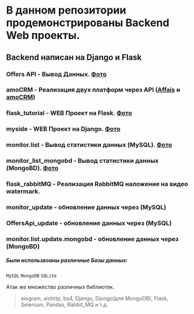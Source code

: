 В данном репозитории продемонстрированы Backend Web проекты.
========================

Backend написан на Django и Flask
-----------------------------------

### Offers API - Вывод Данных. [Фото](https://github.com/Alberts1995/backendWeb/blob/main/OffersAPI/image.png)
### amoCRM - Реализация двух платформ через API ([Affais](https://api.affise.com/docs3.1/) и [amoCRM](https://www.amocrm.ru/developers/content/crm_platform/platform-abilities))
### flask_tutorial - WEB Проект на Flask. [Фото](https://github.com/Alberts1995/backendWeb/blob/main/flask_tutorial/image.png)
### myside - WEB Проект на Django. [Фото](https://github.com/Alberts1995/backendWeb/blob/main/myside/image.png)
### monitor.list - Вывод статистики данных (MySQL). [Фото](https://github.com/Alberts1995/backendWeb/blob/main/monitor.list/image.png)
### monitor_list_mongobd - Вывод статистики данных (MongoBD). [Фото](https://github.com/Alberts1995/backendWeb/blob/main/monitor.list/image.png)
### flask_rabbitMQ - Реализация RabbitMQ наложение на видео watermark.
### monitor_update - обновление данных через (MySQL)
### OffersApi_update - обновление данных через (MySQL)
### monitor.list.update.mongobd - обновление данных через (MongoBD)
##### Были использвоаны различные Базы данных:
`MySQL`  `MongoDB`  `SQLite`

Атак же множество различных библиотек.
> aiogram, aiohttp, bs4, Django, Djongo(для MongoDB), Flask, Selenium, Pandas, Rabbit_MQ и т.д.
